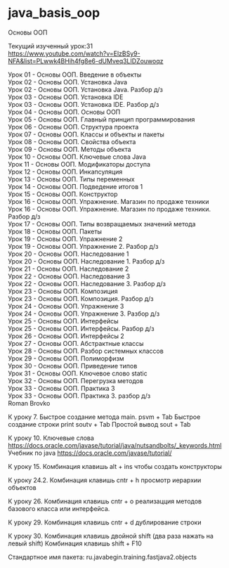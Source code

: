 # java_basis_oop
Основы ООП

Текущий изученный урок:31  <br />
https://www.youtube.com/watch?v=ElzBSy9-NFA&list=PLwwk4BHih4fg8e6-dUMveq3LIDZouwoqz  <br />


Урок 01 - Основы ООП. Введение в объекты  <br />
Урок 02 - Основы ООП. Установка Java  <br />
Урок 02 - Основы ООП. Установка Java. Разбор д/з  <br />
Урок 03 - Основы ООП. Установка IDE  <br />
Урок 03 - Основы ООП. Установка IDE. Разбор д/з  <br />
Урок 04 - Основы ООП. Основы ООП  <br />
Урок 05 - Основы ООП. Главный принцип программирования  <br />
Урок 06 - Основы ООП. Структура проекта  <br />
Урок 07 - Основы ООП. Классы и объекты и пакеты  <br />
Урок 08 - Основы ООП. Свойства объекта  <br />
Урок 09 - Основы ООП. Методы объекта  <br />
Урок 10 - Основы ООП. Ключевые слова Java  <br />
Урок 11 - Основы ООП. Модификаторы доступа  <br />
Урок 12 - Основы ООП. Инкапсуляция  <br />
Урок 13 - Основы ООП. Типы переменных  <br />
Урок 14 - Основы ООП. Подведение итогов 1  <br />
Урок 15 - Основы ООП. Конструктор  <br />
Урок 16 - Основы ООП. Упражнение. Магазин по продаже техники  <br />
Урок 16 - Основы ООП. Упражнение. Магазин по продаже техники. Разбор д/з  <br />
Урок 17 - Основы ООП. Типы возвращаемых значений метода  <br />
Урок 18 - Основы ООП. Пакеты  <br />
Урок 19 - Основы ООП. Упражнение 2  <br />
Урок 19 - Основы ООП. Упражнение 2. Разбор д/з  <br />
Урок 20 - Основы ООП. Наследование 1  <br />
Урок 20 - Основы ООП. Наследование 1. Разбор д/з  <br />
Урок 21 - Основы ООП. Наследование 2  <br />
Урок 22 - Основы ООП. Наследование 3  <br />
Урок 22 - Основы ООП. Наследование 3. Разбор д/з  <br />
Урок 23 - Основы ООП. Композиция  <br />
Урок 23 - Основы ООП. Композиция. Разбор д/з  <br />
Урок 24 - Основы ООП. Упражнение 3  <br />
Урок 24 - Основы ООП. Упражнение 3. Разбор д/з  <br />
Урок 25 - Основы ООП. Интерфейсы  <br />
Урок 25 - Основы ООП. Интерфейсы. Разбор д/з  <br />
Урок 26 - Основы ООП. Интерфейсы 2  <br />
Урок 27 - Основы ООП. Абстрактные классы  <br />
Урок 28 - Основы ООП. Разбор системных классов  <br />
Урок 29 - Основы ООП. Полиморфизм  <br />
Урок 30 - Основы ООП. Приведение типов  <br />
Урок 31 - Основы ООП. Ключевое слово static  <br />
Урок 32 - Основы ООП. Перегрузка методов  <br />
Урок 33 - Основы ООП. Практика 3  <br />
Урок 33 - Основы ООП. Практика 3. разбор д/з  <br />
Roman Brovko

К уроку 7. 
Быстрое создание метода main. psvm + Tab
Быстрое создание строки print soutv + Tab
Простой вывод sout + Tab

К уроку 10.
Ключевые слова
https://docs.oracle.com/javase/tutorial/java/nutsandbolts/_keywords.html
Учебник по java
https://docs.oracle.com/javase/tutorial/

К уроку 15.
Комбинация клавишь alt + ins чтобы создать конструкторы

К уроку 24.2.
Комбинация клавишь cntr + h просмотр иерархии объектов

К уроку 26. 
Комбинация клавишь cntr + o реализацция методов базового класса или интерфейса.

К уроку 29. 
Комбинация клавишь cntr + d дублирование строки

К уроку 30. 
Комбинация клавишь двойной shift (два раза нажать на левый shift)
Комбинация клавишь shift + F10

Стандартное имя пакета:
ru.javabegin.training.fastjava2.objects